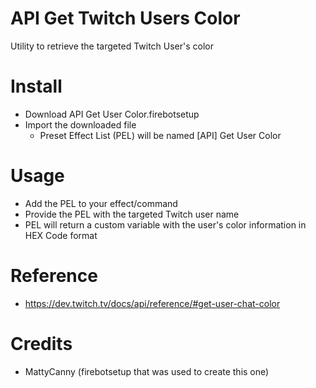 # API Get Twitch Users Color
Utility to retrieve the targeted Twitch User's color

# Install
+ Download API Get User Color.firebotsetup
+ Import the downloaded file
  + Preset Effect List (PEL) will be named [API] Get User Color

# Usage
+ Add the PEL to your effect/command
+ Provide the PEL with the targeted Twitch user name
+ PEL will return a custom variable with the user's color information in HEX Code format

# Reference
+ https://dev.twitch.tv/docs/api/reference/#get-user-chat-color

# Credits
+ MattyCanny (firebotsetup that was used to create this one)
